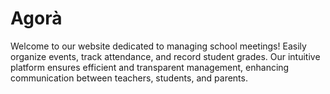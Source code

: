 # Agorà
Welcome to our website dedicated to managing school meetings! Easily organize events, track attendance, and record student grades. Our intuitive platform ensures efficient and transparent management, enhancing communication between teachers, students, and parents.

